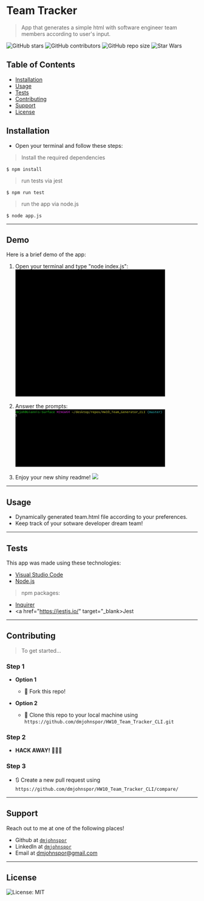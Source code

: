# Team Tracker

> App that generates a simple html with software engineer team members according to user's input.

![GitHub stars](https://img.shields.io/github/stars/dmjohnspor/HW10_Team_Tracker_CLI?style=social)
![GitHub contributors](https://img.shields.io/github/contributors/dmjohnspor/HW10_Team_Tracker_CLI)
![GitHub repo size](https://img.shields.io/github/repo-size/dmjohnspor/HW10_Team_Tracker_CLI)
![Star Wars](https://img.shields.io/badge/may%20the%20force-be%20with%20you-blue)

## Table of Contents

- [Installation](#installation)
- [Usage](#usage)
- [Tests](#tests)
- [Contributing](#contributing)
- [Support](#support)
- [License](#license)

## Installation
- Open your terminal and follow these steps:

> Install the required dependencies

```shell
$ npm install
```

> run tests via jest

```shell
$ npm run test
```

> run the app via node.js

```shell
$ node app.js
```
---
## Demo

Here is a brief demo of the app:
1. Open your terminal and type "node index.js":
![](assets/demo_gif_1.gif)

2. Answer the prompts:
![](assets/demo_gif_2.gif)

3. Enjoy your new shiny readme!
![](assets/demo_gif_3.gif)


---
## Usage

- Dynamically generated team.html file according to your preferences.
- Keep track of your sotware developer dream team!

---

## Tests

This app was made using these technologies:
- <a href="https://code.visualstudio.com/" target="_blank">Visual Studio Code</a>
- <a href="https://nodejs.org/en/" target="_blank">Node.js</a>
> npm packages:
- <a href="https://www.npmjs.com/package/inquirer" target="_blank">Inquirer</a>
- <a href="https://jestjs.io/" target="_blank>Jest</a>

---

## Contributing

> To get started...

### Step 1

- **Option 1**
    - 🍴 Fork this repo!

- **Option 2**
    - 👯 Clone this repo to your local machine using `https://github.com/dmjohnspor/HW10_Team_Tracker_CLI.git`

### Step 2

- **HACK AWAY!** 🔨🔨🔨

### Step 3

- 🔃 Create a new pull request using `https://github.com/dmjohnspor/HW10_Team_Tracker_CLI/compare/`

---

## Support

Reach out to me at one of the following places!

- Github at <a href="https://github.com/dmjohnspor" target="_blank">`dmjohnspor`</a>
- LinkedIn at <a href="https://www.linkedin.com/in/ioannis-sporidis-foster" target="_blank">`dmjohnspor`</a>
- Email at dmjohnspor@gmail.com


---

## License

![License: MIT](https://img.shields.io/badge/License-MIT-yellow.svg)
